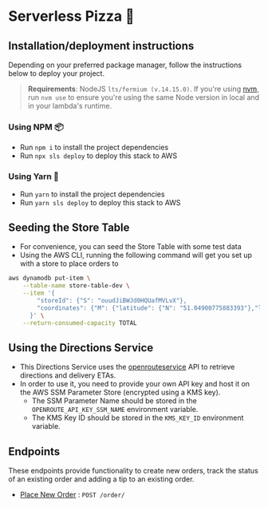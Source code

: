 # Serverless Pizza 🍕

## Installation/deployment instructions

Depending on your preferred package manager, follow the instructions below to deploy your project.

> **Requirements**: NodeJS `lts/fermium (v.14.15.0)`. If you're using [nvm](https://github.com/nvm-sh/nvm), run `nvm use` to ensure you're using the same Node version in local and in your lambda's runtime.

### Using NPM 📦

- Run `npm i` to install the project dependencies
- Run `npx sls deploy` to deploy this stack to AWS

### Using Yarn 🧶

- Run `yarn` to install the project dependencies
- Run `yarn sls deploy` to deploy this stack to AWS

## Seeding the Store Table

- For convenience, you can seed the Store Table with some test data
- Using the AWS CLI, running the following command will get you set up with a store to place orders to

```bash
aws dynamodb put-item \
    --table-name store-table-dev \
    --item '{
        "storeId": {"S": "ouudJiBWJd0HQUafMVLvX"},
        "coordinates": {"M": {"latitude": {"N": "51.04900775883393"},"longitude": {"N": "-114.08263067482211"}}}
      }' \
    --return-consumed-capacity TOTAL
```

## Using the Directions Service

- This Directions Service uses the [openrouteservice](https://openrouteservice.org) API to retrieve directions and delivery ETAs.
- In order to use it, you need to provide your own API key and host it on the AWS SSM Parameter Store (encrypted using a KMS key).
  - The SSM Parameter Name should be stored in the `OPENROUTE_API_KEY_SSM_NAME` environment variable.
  - The KMS Key ID should be stored in the `KMS_KEY_ID` environment variable.

## Endpoints

These endpoints provide functionality to create new orders, track the status of an existing order and adding a tip to an existing order.

- [Place New Order](docs/rest-api/place-order.md) : `POST /order/`
